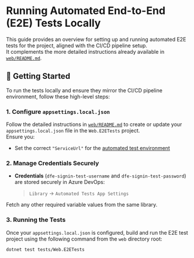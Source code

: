 ﻿# Running Automated End-to-End (E2E) Tests Locally

This guide provides an overview for setting up and running automated E2E tests for the project, aligned with the CI/CD pipeline setup.  
It complements the more detailed instructions already available in [`web/README.md`](../../README.md#end-to-end-tests).

## 🚀 Getting Started

To run the tests locally and ensure they mirror the CI/CD pipeline environment, follow these high-level steps:

### 1. Configure `appsettings.local.json`

Follow the detailed instructions in [`web/README.md`](../../README.md#end-to-end-tests) to create or update your `appsettings.local.json` file in the `Web.E2ETests` project.  
Ensure you:

- Set the correct `"ServiceUrl"` for the [automated test environment](https://s198d02-education-benchmarking-fqhxhwdsdyh3cded.a02.azurefd.net)

### 2. Manage Credentials Securely

- **Credentials** (`dfe-signin-test-username` and `dfe-signin-test-password`) are stored securely in Azure DevOps:

  > `Library` → `Automated Tests App Settings`
  
Fetch any other required variable values from the same library.  

### 3. Running the Tests

Once your `appsettings.local.json` is configured, build and run the E2E test project using the following command from the `web` directory root:

```bash
dotnet test tests/Web.E2ETests
